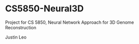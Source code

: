 # CS5850-Neural3D
Project for CS 5850, Neural Network Approach for 3D Genome Reconstruction

Justin Leo
